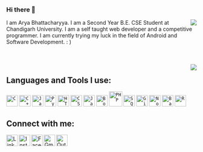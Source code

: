 ### Hi there 👋

<img align="right" src="https://github-readme-stats.vercel.app/api?username=xxEasterGrymm&hide=contribs,prs&show_icons=true&theme=merko">
I am Arya Bhattacharyya. I am a Second Year B.E. CSE Student at Chandigarh University. I am a self taught web developer and a competitive programmer. I am currently trying my luck in the field of Android and Software Development. : )<br/><br/><br/><br/>
<img align="right" src="https://github-readme-stats.vercel.app/api/top-langs/?username=xxEasterGrymm&hide=tex,rebol&langs_count=10&layout=compact&theme=merko">

## Languages and Tools I use:

<code><img width="30px" height="30" src="https://raw.githubusercontent.com/jmnote/z-icons/master/svg/c.svg" title="C"></code>
<code><img width="30px" height="30" src="https://cdn.worldvectorlogo.com/logos/c.svg" title="C++"></code>
<code><img width="30px" height="30" src="https://raw.githubusercontent.com/jmnote/z-icons/master/svg/java.svg" title="Java"></code>
<code><img width="30px" height="30" src="https://raw.githubusercontent.com/jmnote/z-icons/master/svg/python.svg" title="Python"></code>
<code><img width="30px" height="30" src="https://image.flaticon.com/icons/png/512/174/174854.png" title="HTML5"></code>
<code><img width="30px" height="30" src="https://image.flaticon.com/icons/png/512/732/732190.png" title="CSS3"></code>
<code><img width="30px" height="30" src="https://raw.githubusercontent.com/jmnote/z-icons/master/svg/javascript.svg" title="JavaScript"></code>
<code><img width="30px" height="30" src="https://raw.githubusercontent.com/jmnote/z-icons/master/svg/bootstrap.svg" title="Bootstrap"></code>
<code><img width="35px" height="40" src="https://raw.githubusercontent.com/jmnote/z-icons/master/svg/php.svg" title="PHP"></code>
<code><img width="30px" height="30" src="https://img-premium.flaticon.com/png/512/4248/premium/4248443.png?token=exp=1625162509~hmac=1fe0c18fa05d22651bdd4528e59d417e" title="SQL"></code>
<code><img width="30px" height="30" src="https://raw.githubusercontent.com/jmnote/z-icons/master/svg/git.svg" title="Git"></code>
<code><img width="30px" height="30" src="https://image.flaticon.com/icons/png/512/919/919825.png" title="Node.js"></code>
<code><img width="30px" height="30" src="https://raw.githubusercontent.com/jmnote/z-icons/master/svg/bash.svg" title="Bash"></code>
<code><img width="30px" height="30" src="https://raw.githubusercontent.com/jmnote/z-icons/master/svg/r.svg" title="R"></code>

## Connect with me:

<a href="https://www.linkedin.com/in/aryabhattacharyya/"><img align="left" alt="LinkedIn" title="LinkedIn" width="30px" height="30px" src="https://raw.githubusercontent.com/peterthehan/peterthehan/master/assets/linkedin.svg"/></a>
<a href="https://www.instagram.com/ea._.ster/"><img align="left" alt="Instagram" title="Instagram" width="30px" height="30px" src="https://image.flaticon.com/icons/png/512/2111/2111463.png"/></a>
<a href="https://www.facebook.com/xxEasterGrymm"><img align="left" alt="Facebook" title="Facebook" width="30px" height="30px" src="https://image.flaticon.com/icons/png/512/174/174848.png"/></a>
[<img align="left" alt="Gmail ID" title="Mail to Gmail ID: aryabhattacharyya.study@gmail.com" width="30px" height="30px" src="https://image.flaticon.com/icons/png/512/732/732200.png"/>](mailto:aryabhattacharyya.study@gmail.com)
[<img align="left" alt="Outlook ID" title="Mail to Outlook ID: 20bcs3161@cuchd.in" width="30px" height="30px" src="https://image.flaticon.com/icons/png/512/732/732223.png"/>](mailto:20bcs3161@cuchd.in)
